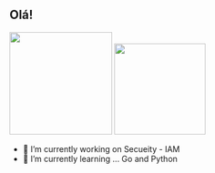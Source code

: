 ## Olá!
 <div>
  <img height="180em" src="https://github-readme-stats.vercel.app/api?username=JuanCsrl&show_icons=true&theme=dracula&include_all_commits=true&count_private=true"/>
  <img height="160em" src="https://github-readme-stats.vercel.app/api/top-langs/?username=JuanCsrl&layout=compact&langs_count=7&theme=dracula"/>
</div>


- 🔭 I’m currently working on Secueity - IAM
- 🌱 I’m currently learning ... Go and Python

